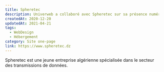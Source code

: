 ```yaml
---
title: Spheretec
description: Univerweb a collaboré avec Spheretec sur sa présence numérique. Nous avons créé le site web et nous assurons son hébergement.
createdAt: 2020-12-20
updatedAt: 2021-04-21
tags:
  - WebDesign
  - Hébergement
category: Site one-page
link: https://www.spheretec.dz
---
```


Spheretec est une jeune entreprise algérienne spécialisée dans le secteur des transmissions de données.
